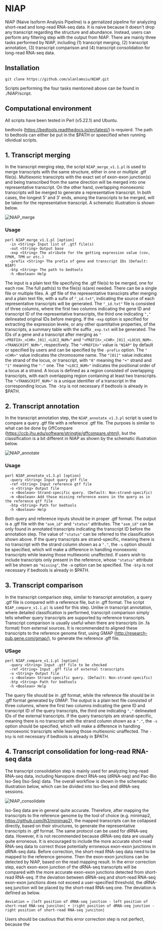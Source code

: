 # NIAP
NIAP (Naive Isoform Analysis Pipeline) is a gernalized pipeline for analyzing short-read and long-read RNA-seq data. It is naive because it doesn't drop any transcript regarding the structure and abundance. Instead, users can perform any filtering step with the output from NIAP. There are mainly three tasks performed by NIAP, including (1) transcript merging, (2) transcript annotation, (3) transcript comparison and (4) transcript consolidation for long-read RNA-seq data.

## Installation

`git clone https://github.com/alanlamsiu/NIAP.git`

Scripts performing the four tasks mentioned above can be found in ./NIAP/script.

## Computational environment

All scripts have been tested in Perl (v5.22.1) and Ubuntu.

bedtools (https://bedtools.readthedocs.io/en/latest/) is requierd. The path to bedtools can either be put in the $PATH or speecified when running idividual scripts.

## 1. Transcript merging

In the transcript merging step, the script `NIAP_merge_v1.1.pl` is used to merge transcripts with the same structure, either in one or multiple .gtf file(s). Multiexonic transcirpts with the exact set of exon-exon junction(s) and being transcribed from the same direction will be merged into one representative transcript. On the other hand, overlapping monoexonic transcripts will be merged to generate a representative transcript. In both cases, the longest 5' and 3' ends, among the transcripts to be merged, will be taken for the representative transcript. A schematic illustration is shown below.

![NIAP_merge](https://user-images.githubusercontent.com/34832128/112115696-70761500-8bf4-11eb-8191-70532280b44b.jpg)

### Usage

```
perl NIAP_merge_v1.1.pl [option]
  -in <String> Input list of .gtf file(s)
  -out <String> Output base
  -exp <String> The atribute for the getting expression value (cov, FPKM, TPM or etc.)
  -prefix <String> The prefix of gene and transcript IDs (Default: NIAP)
  -btp <String> The path to bedtools
  -h <Boolean> Help
```

The input is a plain text file specifying the .gtf file(s) to be merged, one for each row. The full path(s) to the file(s) is(are) needed. There can be a single file or multiple files. A .gtf file of the representative transcirpts after merging and a plain text file, with a sufix of `"_id.txt"`, indicating the source of each representative transcripts will be generated. The `"_id.txt"` file is consisted of three columns, where the first two columns indicating the gene ID and transcript ID of the representative transcripts, the third one indicating `","` delineated original IDs before merging. If the `-exp` option is specified for extracting the expression levele, or any other quantitative properties, of the transcripts, a summary table with the suffix `_exp.txt` will be generated. The IDs of a gene and a transcript after merging as `"<PREFIX>_<CHR>_[01]_<LOCI_NUM>"` and `"<PREFIX>_<CHR>_[01]_<LOCUS_NUM>.<TRANSCRIPT_NUM>"`, respectively. The `"<PREFIX>"` value is `"NIAP"` by default or specified by users and can be specified by the `-prefix` option. The `"<CHR>"` value indicates the chromosome name. The `"[01]"` value indicates the strand of the locus, or transcript, with `"0"` meaning the `"+"` strand and `"1"` meaning the `"-"` one. The `"<LOCI_NUM>"` indicates the positional order of a locus at a strand. A locus is defined as a region consisted of overlapping transcripts, with each overlapping region containing at least two transcripts. The `"<TRANSCRIPT_NUM>"` is a unique identifier of a transcript in the corresponding locus. The `-btp` is not necessary if bedtools is already in $PATH.
  
## 2. Transcript annotation

In the transcript annotation step, the `NIAP_annotate_v1.3.pl` script is used to compare a query .gtf file with a reference .gtf file. The purpoes is similar to what can be done by GffCompare (https://ccb.jhu.edu/software/stringtie/gffcompare.shtml), but the classification is a bit different in NIAP as shown by the schematic illustration below.

![NIAP_annotate](https://user-images.githubusercontent.com/34832128/112925260-29cc7180-9144-11eb-9894-acca4d747196.jpg)

### Usage

```
perl NIAP_annotate_v1.3.pl [option]
  -query <String> Input query gtf file
  -ref <String> Input reference gtf file
  -o <String> Output file
  -s <Boolean> Strand-specific query. (Default: Non-strand-specific)
  -m <Boolean> Add those missing reference exons in the query as in the reference gtf file
  -btp <String> Path for bedtools
  -h <Boolean> Help
```

Both query and reference inputs should be in proper .gtf format. The output is a .gtf file with the `"asm_id"` and `"status"` attributes. The `"asm_id"` can be only found in annotated transcripts indicating the transcript ID before the annotation step. The value of `"status"` can be referred to the classification shown above. If the query transcripts are strand-specific, meaning there is no transcript with the strand column shown as a `"."`, the `-s` option should be specified, which will make a difference in handling monoexonic transcripts while leaving those multiexonic unaffected. If users wish to include transcripts only present in the reference, whose `"status"` attribute will be shown as `"missing"`, the `-m` option can be specified. The `-btp` is not necessary if bedtools is already in $PATH.

## 3. Transcript comparison

In the transcript comparison step, similar to transcript annotation, a query .gtf file is compared with a reference file, but in .gff format. The script `NIAP_compare_v1.1.pl` is used for this step. Unlike in transcript annotation, where detailed classification is performed, transcrpit comparison simply tells whether query transcripts are supported by reference transcripts. Transcript comparison is usually useful when there are transcripts (in .fa format) from external sources. It is recommended to aligned these transcripts to the reference genome first, using GMAP (http://research-pub.gene.com/gmap/), to generate the reference .gff file.

### USage

```
perl NIAP_compare_v1.1.pl [option]
  -query <String> Input .gtf file to be checked
  -ref <String> Input .gff file of external transcripts
  -o <String> Output file
  -s <Boolean> Strand-specific query. (Default: Non-strand-specific)
  -btp <String> Path for bedtools
  -h <Boolean> Help
```

The query file should be in .gtf format, while the reference file should be in .gff format generated by GMAP. The output is a plain text file consisted of three columns, where the first two columns indicating the gene ID and transcript ID of the query transcripts, the third one indicating `","` delineated IDs of the external transcripts. If the query transcripts are strand-specific, meaning there is no transcript with the strand column shown as a `"."`, the `-s` option should be specified, which will make a difference in handling monoexonic transcripts while leaving those multiexonic unaffected. The `-btp` is not necessary if bedtools is already in $PATH.

## 4. Transcript consolidation for long-read RNA-seq data

The transcript consolidation step is mainly used for analyzing long-read RNA-seq data, including Nanopore direct RNA-seq (dRNA-seq) and Pac-Bio Iso-Seq (Iso-Seq) data. The overall workflow is shown in the schematic illustration below, which can be divided into Iso-Seq and dRNA-seq sessions.

![NIAP_consolidate](https://user-images.githubusercontent.com/34832128/113114239-b73fbc80-923d-11eb-9c1b-6e902bbb7f50.jpg)

Iso-Seq data are in general quite accurate. Therefore, after mapping the transcripts to the reference genome by the tool of choice (e.g. minimap2, https://github.com/lh3/minimap2), the mapped transcripts can be collapsed directly, based on their structures, to generate the representative transcripts in .gtf format. The same protocol can be used for dRNA-seq data. However, it is not recommended because dRNA-seq data are usually quite erroneous. It is encouraged to include the more accurate short-read RNA-seq data to correct those potentially erroneous exon-exon junctions in dRNA-seq data. Before correction, the short-read RNA-seq data need to be mapped to the reference genome. Then the exon-exon junctions can be detected by NIAP, based on the read mapping result. In the error correction step, each exon-exon junction of the dRNA-seq transcripts will be compared with the more accurate exon-exon junctions detected from short-read RNA-seq. If the deviation between dRNA-seq and short-read RNA-seq exon-exon junctions does not exceed a user-specified threshold, the dRNA-seq junction will be placed by the short-read RNA-seq one. The deviation is defined as below.

`deviation = |left position of dRNA-seq junction - left position of short-read RNA-seq junciton| + |right position of dRNA-seq junction - right position of short-read RNA-seq junciton|`

Users should be cautious that this error correction step is not perfect, because the 
